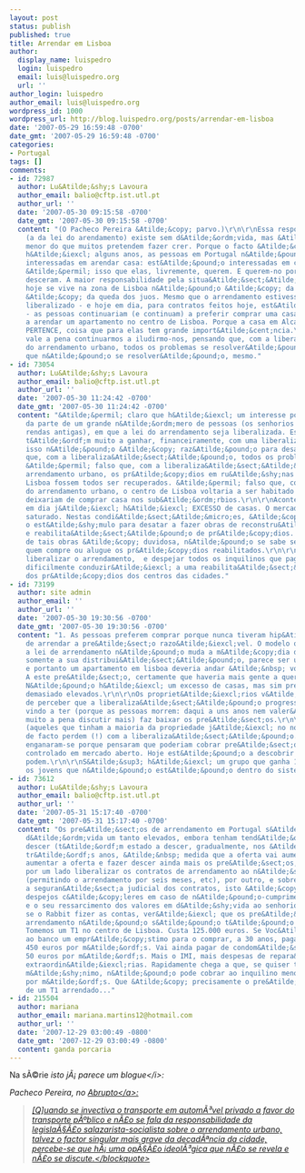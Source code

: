```yaml
---
layout: post
status: publish
published: true
title: Arrendar em Lisboa
author:
  display_name: luispedro
  login: luispedro
  email: luis@luispedro.org
  url: ''
author_login: luispedro
author_email: luis@luispedro.org
wordpress_id: 1000
wordpress_url: http://blog.luispedro.org/posts/arrendar-em-lisboa
date: '2007-05-29 16:59:48 -0700'
date_gmt: '2007-05-29 16:59:48 -0700'
categories:
- Portugal
tags: []
comments:
- id: 72987
  author: Lu&Atilde;&shy;s Lavoura
  author_email: balio@cftp.ist.utl.pt
  author_url: ''
  date: '2007-05-30 09:15:58 -0700'
  date_gmt: '2007-05-30 09:15:58 -0700'
  content: "(O Pacheco Pereira &Atilde;&copy; parvo.)\r\n\r\nEssa responsabilidade
    (a da lei do arendamento) existe sem d&Atilde;&ordm;vida, mas &Atilde;&copy; hoje
    menor do que muitos pretendem fazer crer. Porque o facto &Atilde;&copy; que, desde
    h&Atilde;&iexcl; alguns anos, as pessoas em Portugal n&Atilde;&pound;o est&Atilde;&pound;o
    interessadas em arendar casa: est&Atilde;&pound;o interessadas em comprar casa.
    &Atilde;&permil; isso que elas, livremente, querem. E querem-no porque os juros
    desceram. A maior responsabilidade pela situa&Atilde;&sect;&Atilde;&pound;o que
    hoje se vive na zona de Lisboa n&Atilde;&pound;o &Atilde;&copy; da lei do arrendamento,
    &Atilde;&copy; da queda dos juos. Mesmo que o arrendamento estivesse totalmente
    liberalizado - e hoje em dia, para contratos feitos hoje, est&Atilde;&iexcl;-o
    - as pessoas continuariam (e continuam) a preferir comprar uma casa em Alcabideche,
    a arendar um apartamento no centro de Lisboa. Porque a casa em Alcabideche lhes
    PERTENCE, coisa que para elas tem grande import&Atilde;&cent;ncia.\r\n\r\nN&Atilde;&pound;o
    vale a pena continuarmos a iludirmo-nos, pensando que, com a liberaliza&Atilde;&sect;&Atilde;&pound;o
    do arrendamento urbano, todos os problemas se resolver&Atilde;&pound;o. &Atilde;&permil;
    que n&Atilde;&pound;o se resolver&Atilde;&pound;o, mesmo."
- id: 73054
  author: Lu&Atilde;&shy;s Lavoura
  author_email: balio@cftp.ist.utl.pt
  author_url: ''
  date: '2007-05-30 11:24:42 -0700'
  date_gmt: '2007-05-30 11:24:42 -0700'
  content: "&Atilde;&permil; claro que h&Atilde;&iexcl; um interesse pol&Atilde;&shy;tico,
    da parte de um grande n&Atilde;&ordm;mero de pessoas (os senhorios de casas com
    rendas antigas), em que a lei do arrendamento seja liberalizada. Essas pessoas
    t&Atilde;&ordf;m muito a ganhar, financeiramente, com uma liberaliza&Atilde;&sect;&Atilde;&pound;o.\r\n\r\nMas
    isso n&Atilde;&pound;o &Atilde;&copy; raz&Atilde;&pound;o para desatarmos a propagandear
    que, com a liberaliza&Atilde;&sect;&Atilde;&pound;o, todos os problemas se resolveriam.
    &Atilde;&permil; falso que, com a liberaliza&Atilde;&sect;&Atilde;&pound;o do
    arrendamento urbano, os pr&Atilde;&copy;dios em ru&Atilde;&shy;nas do centro de
    Lisboa fossem todos ser recuperados. &Atilde;&permil; falso que, com a liberaliza&Atilde;&sect;&Atilde;&pound;o
    do arrendamento urbano, o centro de Lisboa voltaria a ser habitado e as pessoas
    deixariam de comprar casa nos sub&Atilde;&ordm;rbios.\r\n\r\nAcontece que hoje
    em dia j&Atilde;&iexcl; h&Atilde;&iexcl; EXCESSO de casas. O mercado est&Atilde;&iexcl;
    saturado. Nestas condi&Atilde;&sect;&Atilde;&micro;es, &Atilde;&copy; pequeno
    o est&Atilde;&shy;mulo para desatar a fazer obras de reconstru&Atilde;&sect;&Atilde;&pound;o
    e reabilita&Atilde;&sect;&Atilde;&pound;o de pr&Atilde;&copy;dios. A rentabilidade
    de tais obras &Atilde;&copy; duvidosa, n&Atilde;&pound;o se sabe se haver&Atilde;&iexcl;
    quem compre ou alugue os pr&Atilde;&copy;dios reabilitados.\r\n\r\nNestas condi&Atilde;&sect;&Atilde;&micro;es,
    liberalizar o arrendamento,  e despejar todos os inquilinos que pagam rendas baixas,
    dificilmente conduzir&Atilde;&iexcl; a uma reabilita&Atilde;&sect;&Atilde;&pound;o
    dos pr&Atilde;&copy;dios dos centros das cidades."
- id: 73199
  author: site admin
  author_email: ''
  author_url: ''
  date: '2007-05-30 19:30:56 -0700'
  date_gmt: '2007-05-30 19:30:56 -0700'
  content: "1. As pessoas preferem comprar porque nunca tiveram hip&Atilde;&sup3;tese
    de arrendar a pre&Atilde;&sect;o razo&Atilde;&iexcl;vel. O modelo que diz que
    a lei de arrendamento n&Atilde;&pound;o muda a m&Atilde;&copy;dia de pre&Atilde;&sect;os,
    somente a sua distribui&Atilde;&sect;&Atilde;&pound;o, parece ser uma boa aproxima&Atilde;&sect;&Atilde;&pound;o
    e portanto um apartamento em lisboa deveria andar &Atilde;&nbsp; volta dos 300e&#47;m&Atilde;&ordf;s.
    A este pre&Atilde;&sect;o, certamente que haveria mais gente a querer arrendar.\r\n\r\n2.
    N&Atilde;&pound;o h&Atilde;&iexcl; um excesso de casas, mas sim pre&Atilde;&sect;os
    demasiado elevados.\r\n\r\nOs propriet&Atilde;&iexcl;rios v&Atilde;&pound;o ter
    de perceber que a liberaliza&Atilde;&sect;&Atilde;&pound;o progressiva que temos
    vindo a ter (porque as pessoas morrem: daqui a uns anos nem valer&Atilde;&iexcl;
    muito a pena discutir mais) faz baixar os pre&Atilde;&sect;os.\r\n\r\nAlguns propriet&Atilde;&iexcl;rios
    (aqueles que tinham a maioria da propriedade j&Atilde;&iexcl; no novo sistema)
    de facto perdem (!) com a liberaliza&Atilde;&sect;&Atilde;&pound;o.\r\n\r\nOutros
    enganaram-se porque pensaram que poderiam cobrar pre&Atilde;&sect;os de mercado
    controlado em mercado aberto. Hoje est&Atilde;&pound;o a descobrir que n&Atilde;&pound;o
    podem.\r\n\r\nS&Atilde;&sup3; h&Atilde;&iexcl; um grupo que ganha 100% com isto:
    os jovens que n&Atilde;&pound;o est&Atilde;&pound;o dentro do sistema."
- id: 73612
  author: Lu&Atilde;&shy;s Lavoura
  author_email: balio@cftp.ist.utl.pt
  author_url: ''
  date: '2007-05-31 15:17:40 -0700'
  date_gmt: '2007-05-31 15:17:40 -0700'
  content: "Os pre&Atilde;&sect;os de arrendamento em Portugal s&Atilde;&pound;o sem
    d&Atilde;&ordm;vida um tanto elevados, embora tenham tend&Atilde;&ordf;ncia a
    descer (t&Atilde;&ordf;m estado a descer, gradualmente, nos &Atilde;&ordm;ltimos
    tr&Atilde;&ordf;s anos, &Atilde;&nbsp; medida que a oferta vai aumentando).\r\n\r\nPara
    aumentar a oferta e fazer descer ainda mais os pre&Atilde;&sect;os, seria preciso,
    por um lado liberalizar os contratos de arrendamento ao n&Atilde;&shy;vel de prazos
    (permitindo o arrendamento por seis meses, etc), por outro, e sobretudo, aumentar
    a seguran&Atilde;&sect;a judicial dos contratos, isto &Atilde;&copy;, permitir
    despejos c&Atilde;&copy;leres em caso de n&Atilde;&pound;o-cumprimento pelos inquilinos,
    e o seu ressarcimento dos valores em d&Atilde;&shy;vida ao senhorio.\r\n\r\nEntretanto,
    se o Rabbit fizer as contas, ver&Atilde;&iexcl; que os pre&Atilde;&sect;os do
    arrendamento n&Atilde;&pound;o s&Atilde;&pound;o t&Atilde;&pound;o altos assim.
    Tomemos um T1 no centro de Lisboa. Custa 125.000 euros. Se Voc&Atilde;&ordf; pede
    ao banco um empr&Atilde;&copy;stimo para o comprar, a 30 anos, paga ao banco uns
    450 euros por m&Atilde;&ordf;s. Vai ainda pagar de condom&Atilde;&shy;nio uns
    50 euros por m&Atilde;&ordf;s. Mais o IMI, mais despesas de repara&Atilde;&sect;&Atilde;&micro;es
    extraordin&Atilde;&iexcl;rias. Rapidamente chega a que, se quiser ter um lucro
    m&Atilde;&shy;nimo, n&Atilde;&pound;o pode cobrar ao inquilino menos de 600 euros
    por m&Atilde;&ordf;s. Que &Atilde;&copy; precisamente o pre&Atilde;&sect;o atual
    de um T1 arrendado..."
- id: 215504
  author: mariana
  author_email: mariana.martins12@hotmail.com
  author_url: ''
  date: '2007-12-29 03:00:49 -0800'
  date_gmt: '2007-12-29 03:00:49 -0800'
  content: ganda porcaria
---
```

<p>Na s&Atilde;&copy;rie <i>isto j&Atilde;&iexcl; parece um blogue<&#47;i>:
<p>Pacheco Pereira, no <a href="http:&#47;&#47;abrupto.blogspot.com&#47;2007_05_01_abrupto_archive.html#5998204273004584509">Abrupto<&#47;a>:<br />
<blockquote>[Q]uando se invectiva o transporte em autom&Atilde;&sup3;vel privado a favor do transporte p&Atilde;&ordm;blico e n&Atilde;&pound;o se fala da responsabilidade da legisla&Atilde;&sect;&Atilde;&pound;o salazarista-socialista sobre o arrendamento urbano, talvez o factor singular mais grave da decad&Atilde;&ordf;ncia da cidade, percebe-se que h&Atilde;&iexcl; uma op&Atilde;&sect;&Atilde;&pound;o ideol&Atilde;&sup3;gica que n&Atilde;&pound;o se revela e n&Atilde;&pound;o se discute.<&#47;blockquote><br />
